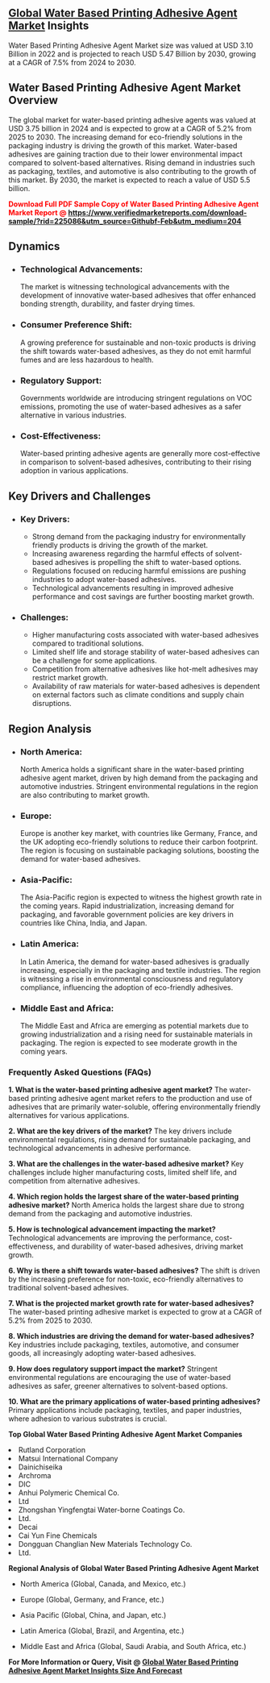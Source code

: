 <h2><a href="https://www.verifiedmarketreports.com/download-sample/?rid=225086&amp;utm_source=Githubf&amp;utm_medium=204" target="_blank">Global Water Based Printing Adhesive Agent Market</a> Insights</h2><p>Water Based Printing Adhesive Agent Market size was valued at USD 3.10 Billion in 2022 and is projected to reach USD 5.47 Billion by 2030, growing at a CAGR of 7.5% from 2024 to 2030.</p><p> <h2>Water Based Printing Adhesive Agent Market Overview</h2> <p>The global market for water-based printing adhesive agents was valued at USD 3.75 billion in 2024 and is expected to grow at a CAGR of 5.2% from 2025 to 2030. The increasing demand for eco-friendly solutions in the packaging industry is driving the growth of this market. Water-based adhesives are gaining traction due to their lower environmental impact compared to solvent-based alternatives. Rising demand in industries such as packaging, textiles, and automotive is also contributing to the growth of this market. By 2030, the market is expected to reach a value of USD 5.5 billion.</p> <p><strong><p><span class=""><span style="color: #ff0000;"><strong>Download Full PDF Sample Copy of Water Based Printing Adhesive Agent Market Report</strong> @ </span><a href="https://www.verifiedmarketreports.com/download-sample/?rid=225086&amp;utm_source=Githubf-Feb&amp;utm_medium=204" target="_blank">https://www.verifiedmarketreports.com/download-sample/?rid=225086&amp;utm_source=Githubf-Feb&amp;utm_medium=204</a></span></p></strong></p> <h2>Dynamics</h2> <ul> <li><h3>Technological Advancements:</h3> The market is witnessing technological advancements with the development of innovative water-based adhesives that offer enhanced bonding strength, durability, and faster drying times.</li> <li><h3>Consumer Preference Shift:</h3> A growing preference for sustainable and non-toxic products is driving the shift towards water-based adhesives, as they do not emit harmful fumes and are less hazardous to health.</li> <li><h3>Regulatory Support:</h3> Governments worldwide are introducing stringent regulations on VOC emissions, promoting the use of water-based adhesives as a safer alternative in various industries.</li> <li><h3>Cost-Effectiveness:</h3> Water-based printing adhesive agents are generally more cost-effective in comparison to solvent-based adhesives, contributing to their rising adoption in various applications.</li> </ul> <h2>Key Drivers and Challenges</h2> <ul> <li><h3>Key Drivers:</h3> <ul> <li>Strong demand from the packaging industry for environmentally friendly products is driving the growth of the market.</li> <li>Increasing awareness regarding the harmful effects of solvent-based adhesives is propelling the shift to water-based options.</li> <li>Regulations focused on reducing harmful emissions are pushing industries to adopt water-based adhesives.</li> <li>Technological advancements resulting in improved adhesive performance and cost savings are further boosting market growth.</li> </ul> </li> <li><h3>Challenges:</h3> <ul> <li>Higher manufacturing costs associated with water-based adhesives compared to traditional solutions.</li> <li>Limited shelf life and storage stability of water-based adhesives can be a challenge for some applications.</li> <li>Competition from alternative adhesives like hot-melt adhesives may restrict market growth.</li> <li>Availability of raw materials for water-based adhesives is dependent on external factors such as climate conditions and supply chain disruptions.</li> </ul> </li> </ul> <h2>Region Analysis</h2> <ul> <li><h3>North America:</h3> North America holds a significant share in the water-based printing adhesive agent market, driven by high demand from the packaging and automotive industries. Stringent environmental regulations in the region are also contributing to market growth.</li> <li><h3>Europe:</h3> Europe is another key market, with countries like Germany, France, and the UK adopting eco-friendly solutions to reduce their carbon footprint. The region is focusing on sustainable packaging solutions, boosting the demand for water-based adhesives.</li> <li><h3>Asia-Pacific:</h3> The Asia-Pacific region is expected to witness the highest growth rate in the coming years. Rapid industrialization, increasing demand for packaging, and favorable government policies are key drivers in countries like China, India, and Japan.</li> <li><h3>Latin America:</h3> In Latin America, the demand for water-based adhesives is gradually increasing, especially in the packaging and textile industries. The region is witnessing a rise in environmental consciousness and regulatory compliance, influencing the adoption of eco-friendly adhesives.</li> <li><h3>Middle East and Africa:</h3> The Middle East and Africa are emerging as potential markets due to growing industrialization and a rising need for sustainable materials in packaging. The region is expected to see moderate growth in the coming years.</li> </ul> <h3>Frequently Asked Questions (FAQs)</h3> <p><strong>1. What is the water-based printing adhesive agent market?</strong> The water-based printing adhesive agent market refers to the production and use of adhesives that are primarily water-soluble, offering environmentally friendly alternatives for various applications.</p> <p><strong>2. What are the key drivers of the market?</strong> The key drivers include environmental regulations, rising demand for sustainable packaging, and technological advancements in adhesive performance.</p> <p><strong>3. What are the challenges in the water-based adhesive market?</strong> Key challenges include higher manufacturing costs, limited shelf life, and competition from alternative adhesives.</p> <p><strong>4. Which region holds the largest share of the water-based printing adhesive market?</strong> North America holds the largest share due to strong demand from the packaging and automotive industries.</p> <p><strong>5. How is technological advancement impacting the market?</strong> Technological advancements are improving the performance, cost-effectiveness, and durability of water-based adhesives, driving market growth.</p> <p><strong>6. Why is there a shift towards water-based adhesives?</strong> The shift is driven by the increasing preference for non-toxic, eco-friendly alternatives to traditional solvent-based adhesives.</p> <p><strong>7. What is the projected market growth rate for water-based adhesives?</strong> The water-based printing adhesive market is expected to grow at a CAGR of 5.2% from 2025 to 2030.</p> <p><strong>8. Which industries are driving the demand for water-based adhesives?</strong> Key industries include packaging, textiles, automotive, and consumer goods, all increasingly adopting water-based adhesives.</p> <p><strong>9. How does regulatory support impact the market?</strong> Stringent environmental regulations are encouraging the use of water-based adhesives as safer, greener alternatives to solvent-based options.</p> <p><strong>10. What are the primary applications of water-based printing adhesives?</strong> Primary applications include packaging, textiles, and paper industries, where adhesion to various substrates is crucial.</p> </p><p><strong>Top Global Water Based Printing Adhesive Agent Market Companies</strong></p><div data-test-id=""><p><li>Rutland Corporation</li><li> Matsui International Company</li><li> Dainichiseika</li><li> Archroma</li><li> DIC</li><li> Anhui Polymeric Chemical Co.</li><li>Ltd</li><li> Zhongshan Yingfengtai Water-borne Coatings Co.</li><li>Ltd.</li><li> Decai</li><li> Cai Yun Fine Chemicals</li><li> Dongguan Changlian New Materials Technology Co.</li><li> Ltd.</li></p><div><strong>Regional Analysis of&nbsp;Global Water Based Printing Adhesive Agent Market</strong></div><ul><li dir="ltr"><p dir="ltr">North America&nbsp;(Global, Canada, and Mexico, etc.)</p></li><li dir="ltr"><p dir="ltr">Europe (Global, Germany, and France, etc.)</p></li><li dir="ltr"><p dir="ltr">Asia Pacific&nbsp;(Global, China, and Japan, etc.)</p></li><li dir="ltr"><p dir="ltr">Latin America&nbsp;(Global, Brazil, and Argentina, etc.)</p></li><li dir="ltr">Middle East and Africa&nbsp;(Global, Saudi Arabia, and South Africa, etc.)</li></ul><p><strong>For More Information or Query, Visit @&nbsp;</strong><strong><a href="https://www.verifiedmarketreports.com/product/water-based-printing-adhesive-agent-market/?utm_source=Githubf&amp;utm_medium=204" target="_blank">Global Water Based Printing Adhesive Agent Market Insights Size And Forecast</a></strong></p></div>
